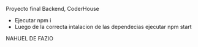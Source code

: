 Proyecto final Backend, CoderHouse

- Ejecutar npm i
- Luego de la correcta intalacion de las dependecias ejecutar npm start

NAHUEL DE FAZIO
